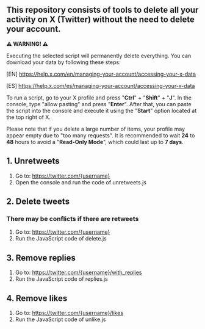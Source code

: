 ## This repository consists of tools to delete all your activity on X (Twitter) without the need to delete your account.

**⚠️ WARNING! ⚠️**

Executing the selected script will permanently delete everything. You can download your data by following these steps:

[EN] https://help.x.com/en/managing-your-account/accessing-your-x-data

[ES] https://help.x.com/es/managing-your-account/accessing-your-x-data

To run a script, go to your X profile and press "**Ctrl**" + "**Shift**" + "**J**". In the console, type "allow pasting" and press "**Enter**". After that, you can paste the script into the console and execute it using the "**Start**" option located at the top right of X.

Please note that if you delete a large number of items, your profile may appear empty due to "too many requests". It is recommended to wait **24** to **48** hours to avoid a "**Read-Only Mode**", which could last up to **7 days**.

## 1. Unretweets

1. Go to: https://twitter.com/{username}
2. Open the console and run the code of unretweets.js

## 2. Delete tweets
### There may be conflicts if there are retweets

1. Go to: https://twitter.com/{username}
2. Run the JavaScript code of delete.js

## 3. Remove replies

1. Go to: https://twitter.com/{username}/with_replies
2. Run the JavaScript code of replies.js 

## 4. Remove likes

1. Go to: https://twitter.com/{username}/likes
2. Run the JavaScript code of unlike.js

  

